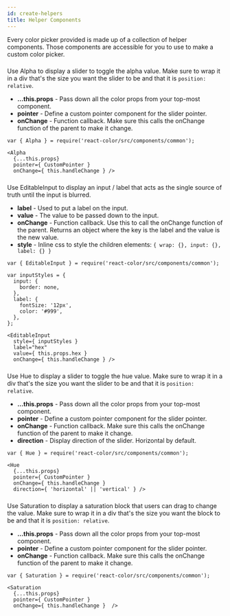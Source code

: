 ```yaml
---
id: create-helpers
title: Helper Components
---
```

Every color picker provided is made up of a collection of helper components. Those components are accessible for you to use to make a custom color picker.

### <Alpha />
Use Alpha to display a slider to toggle the alpha value. Make sure to wrap it in a div that's the size you want the slider to be and that it is `position: relative`.

* **...this.props** - Pass down all the color props from your top-most component.
* **pointer** - Define a custom pointer component for the slider pointer.
* **onChange** - Function callback. Make sure this calls the onChange function of the parent to make it change.
```
var { Alpha } = require('react-color/src/components/common');

<Alpha
  {...this.props}
  pointer={ CustomPointer }
  onChange={ this.handleChange } />
```


### <EditableInput />
Use EditableInput to display an input / label that acts as the single source of truth until the input is blurred.  

* **label** - Used to put a label on the input.
* **value** - The value to be passed down to the input.
* **onChange** - Function callback. Use this to call the onChange function of the parent. Returns an object where the key is the label and the value is the new value.
* **style** - Inline css to style the children elements: `{ wrap: {}, input: {}, label: {} }`

```
var { EditableInput } = require('react-color/src/components/common');

var inputStyles = {
  input: {
    border: none,
  },
  label: {
    fontSize: '12px',
    color: '#999',
  },
};

<EditableInput
  style={ inputStyles }
  label="hex"
  value={ this.props.hex }
  onChange={ this.handleChange } />
```

### <Hue />
Use Hue to display a slider to toggle the hue value. Make sure to wrap it in a div that's the size you want the slider to be and that it is `position: relative`.

* **...this.props** - Pass down all the color props from your top-most component.
* **pointer** - Define a custom pointer component for the slider pointer.
* **onChange** - Function callback. Make sure this calls the onChange function of the parent to make it change.
* **direction** - Display direction of the slider. Horizontal by default.
```
var { Hue } = require('react-color/src/components/common');

<Hue
  {...this.props}
  pointer={ CustomPointer }
  onChange={ this.handleChange }
  direction={ 'horizontal' || 'vertical' } />
```

### <Saturation />
Use Saturation to display a saturation block that users can drag to change the value. Make sure to wrap it in a div that's the size you want the block to be and that it is `position: relative`.

* **...this.props** - Pass down all the color props from your top-most component.
* **pointer** - Define a custom pointer component for the slider pointer.
* **onChange** - Function callback. Make sure this calls the onChange function of the parent to make it change.
```
var { Saturation } = require('react-color/src/components/common');

<Saturation
  {...this.props}
  pointer={ CustomPointer }
  onChange={ this.handleChange }  />
```
